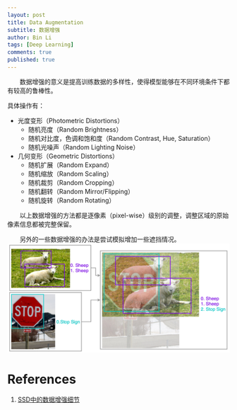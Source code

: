 ```yaml
---
layout: post
title: Data Augmentation
subtitle: 数据增强
author: Bin Li
tags: [Deep Learning]
comments: true
published: true
---
```


　　数据增强的意义是提高训练数据的多样性，使得模型能够在不同环境条件下都有较高的鲁棒性。

具体操作有：
* 光度变形（Photometric Distortions）
    * 随机亮度（Random Brightness）
    * 随机对比度，色调和饱和度（Random Contrast, Hue, Saturation）
    * 随机光噪声（Random Lighting Noise）
* 几何变形（Geometric Distortions）
    * 随机扩展（Random Expand）
    * 随机缩放（Random Scaling）
    * 随机裁剪（Random Cropping）
    * 随机翻转（Random Mirror/Flipping）
    * 随机旋转（Random Rotating）

　　以上数据增强的方法都是逐像素（pixel-wise）级别的调整，调整区域的原始像素信息都被完整保留。

　　另外的一些数据增强的办法是尝试模拟增加一些遮挡情况。
![-w868](/img/media/15880509258623.jpg)


# References
1. [SSD中的数据增强细节](https://nicehuster.github.io/2019/05/11/ssd-dataaug/)